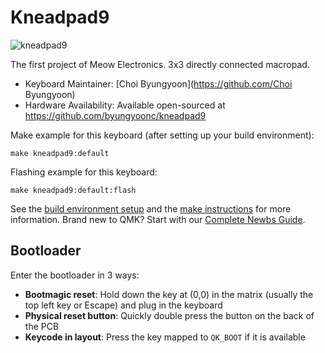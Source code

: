 # Kneadpad9

![kneadpad9](https://i.imgur.com/W2crlcq.jpg)

The first project of Meow Electronics.
3x3 directly connected macropad.

* Keyboard Maintainer: [Choi Byungyoon](https://github.com/Choi Byungyoon)
* Hardware Availability: Available open-sourced at https://github.com/byungyoonc/kneadpad9

Make example for this keyboard (after setting up your build environment):

    make kneadpad9:default

Flashing example for this keyboard:

    make kneadpad9:default:flash

See the [build environment setup](https://docs.qmk.fm/#/getting_started_build_tools) and the [make instructions](https://docs.qmk.fm/#/getting_started_make_guide) for more information. Brand new to QMK? Start with our [Complete Newbs Guide](https://docs.qmk.fm/#/newbs).

## Bootloader

Enter the bootloader in 3 ways:

* **Bootmagic reset**: Hold down the key at (0,0) in the matrix (usually the top left key or Escape) and plug in the keyboard
* **Physical reset button**: Quickly double press the button on the back of the PCB
* **Keycode in layout**: Press the key mapped to `QK_BOOT` if it is available

